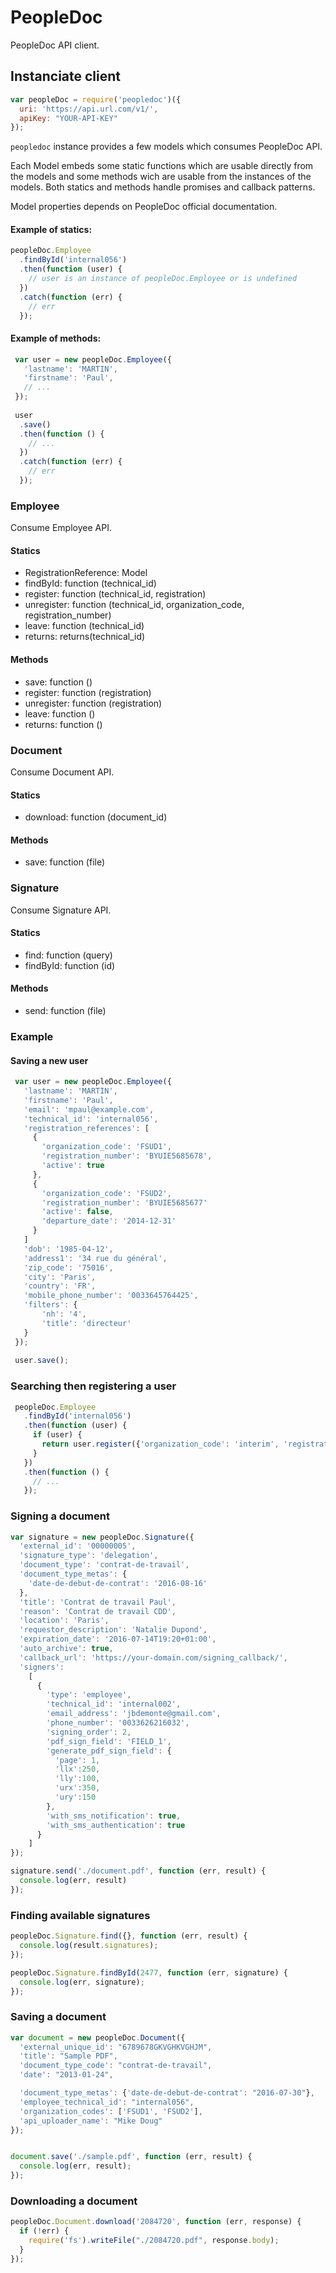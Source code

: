 # PeopleDoc

PeopleDoc API client.

## Instanciate client

```js
var peopleDoc = require('peopledoc')({
  uri: 'https://api.url.com/v1/',
  apiKey: "YOUR-API-KEY"
});
```

`peopledoc` instance provides a few models which consumes PeopleDoc API. 

Each Model embeds some static functions which are usable directly from the models and some methods wich are usable from the instances of the models. 
Both statics and methods handle promises and callback patterns.

Model properties depends on PeopleDoc official documentation. 

#### Example of statics:

```js
peopleDoc.Employee
  .findById('internal056')
  .then(function (user) {
    // user is an instance of peopleDoc.Employee or is undefined
  })
  .catch(function (err) {
    // err
  });

```

#### Example of methods:

```js
 var user = new peopleDoc.Employee({
   'lastname': 'MARTIN',
   'firstname': 'Paul',
   // ...
 });
 
 user
  .save()
  .then(function () {
    // ...
  })
  .catch(function (err) {
    // err
  });
```


### Employee
Consume Employee API.

#### Statics
- RegistrationReference: Model 
- findById: function (technical_id)
- register: function (technical_id, registration)
- unregister: function (technical_id, organization_code, registration_number)
- leave: function (technical_id)
- returns: returns(technical_id)

#### Methods
- save: function ()
- register: function (registration)
- unregister: function (registration)
- leave: function ()
- returns: function ()


### Document
Consume Document API.

#### Statics
- download: function (document_id)


#### Methods
- save: function (file)


### Signature
Consume Signature API.

#### Statics
- find: function (query)
- findById: function (id)


#### Methods
- send: function (file)


### Example

#### Saving a new user

```js
 var user = new peopleDoc.Employee({
   'lastname': 'MARTIN',
   'firstname': 'Paul',
   'email': 'mpaul@example.com',
   'technical_id': 'internal056',
   'registration_references': [
     {
       'organization_code': 'FSUD1',
       'registration_number': 'BYUIE5685678',
       'active': true
     },
     {
       'organization_code': 'FSUD2',
       'registration_number': 'BYUIE5685677'
       'active': false,
       'departure_date': '2014-12-31'
     }
   ]
   'dob': '1985-04-12',
   'address1': '34 rue du général',
   'zip_code': '75016',
   'city': 'Paris',
   'country': 'FR',
   'mobile_phone_number': '0033645764425',
   'filters': {
       'nh': '4',
       'title': 'directeur'
   }
 });
 
 user.save();
```

### Searching then registering a user
 
```js
 peopleDoc.Employee
   .findById('internal056')
   .then(function (user) {
     if (user) {
       return user.register({'organization_code': 'interim', 'registration_number': 'BYUIE5685678', 'active': true});
     }
   })
   .then(function () {
     // ...
   });
```

### Signing a document

```js
var signature = new peopleDoc.Signature({
  'external_id': '00000005',
  'signature_type': 'delegation',
  'document_type': 'contrat-de-travail',
  'document_type_metas': {
    'date-de-debut-de-contrat': '2016-08-16'
  },
  'title': 'Contrat de travail Paul',
  'reason': 'Contrat de travail CDD',
  'location': 'Paris',
  'requestor_description': 'Natalie Dupond',
  'expiration_date': '2016-07-14T19:20+01:00',
  'auto_archive': true,
  'callback_url': 'https://your-domain.com/signing_callback/',
  'signers':
    [
      {
        'type': 'employee',
        'technical_id': 'internal002',
        'email_address': 'jbdemonte@gmail.com',
        'phone_number': '0033626216032',
        'signing_order': 2,
        'pdf_sign_field': 'FIELD_1',
        'generate_pdf_sign_field': {
          'page': 1,
          'llx':250,
          'lly':100,
          'urx':350,
          'ury':150
        },
        'with_sms_notification': true,
        'with_sms_authentication': true
      }
    ]
});

signature.send('./document.pdf', function (err, result) {
  console.log(err, result)
});

```


### Finding available signatures

```js
peopleDoc.Signature.find({}, function (err, result) {
  console.log(result.signatures);
});

peopleDoc.Signature.findById(2477, function (err, signature) {
  console.log(err, signature);
});
```

### Saving a document 

```js
var document = new peopleDoc.Document({
  'external_unique_id': "6789678GKVGHKVGHJM",
  'title': "Sample PDF",
  'document_type_code': "contrat-de-travail",
  'date': "2013-01-24",

  'document_type_metas': {'date-de-debut-de-contrat': "2016-07-30"},
  'employee_technical_id': "internal056",
  'organization_codes': ['FSUD1', 'FSUD2'],
  'api_uploader_name': "Mike Doug"
});


document.save('./sample.pdf', function (err, result) {
  console.log(err, result);
});

```

### Downloading a document 

```js
peopleDoc.Document.download('2084720', function (err, response) {
  if (!err) {
    require('fs').writeFile("./2084720.pdf", response.body);
  }
});

```